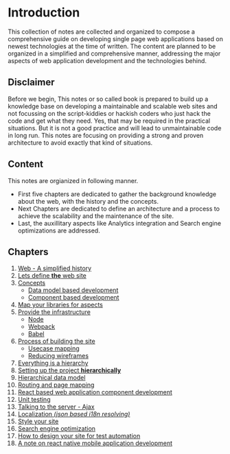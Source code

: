 # Introduction


This collection of notes are collected and organized to compose a comprehensive guide on developing single page web applications based on newest technologies at the time of written. The content are planned to be organized in a simplified and comprehensive manner, addressing the major aspects of web application development and the technologies behind.

## Disclaimer

Before we begin, This notes or so called book is prepared to build up a knowledge base on developing a maintainable and scalable web sites and not focussing on the script-kiddies or hackish coders who just hack the code and get what they need. Yes, that may be required in the practical situations. But it is not a good practice and will lead to unmaintainable code in long run. This notes are focusing on providing a strong and proven architecture to avoid exactly that kind of situations.

## Content

This notes are orgianized in following manner.
* First five chapters are dedicated to gather the background knowledge about the web, with the history and the concepts.
* Next Chapters are dedicated to define an architecture and a process to achieve the scalability and the maintenance of the site.
* Last, the auxillitary aspects like Analytics integration and Search engine optimizations are addressed.

## Chapters


1. [Web - A simplified history](./web-a-simplified-history.md)
1. [Lets define **the** web site]()
1. [Concepts]()
    * [Data model based development]()
    * [Component based development]()
1. [Map your libraries for aspects]()
1. [Provide the infrastructure]()
    * [Node]()
    * [Webpack]()
    * [Babel]()
1. [Process of building the site]()
    * [Usecase mapping]()
    * [Reducing wireframes]()
1. [Everything is a hierarchy]()
1. [Setting up the project **hierarchically**]()
1. [Hierarchical data model]()
1. [Routing and page mapping]()
1. [React based web application component development]()
1. [Unit testing]()
1. [Talking to the server - Ajax]()
1. [Localization _(json based i18n resolving)_]()
1. [Style your site]()
1. [Search engine optimization]()
1. [How to design your site for test automation]()
1. [A note on react native mobile application development]()